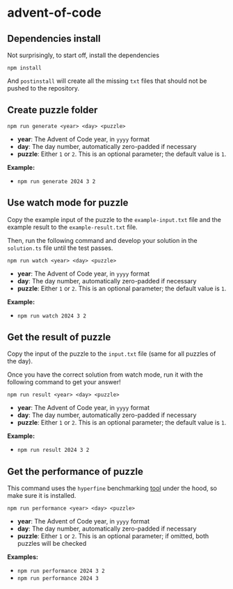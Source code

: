 # advent-of-code

## Dependencies install

Not surprisingly, to start off, install the dependencies

`npm install`

And `postinstall` will create all the missing `txt` files that should not be pushed to the repository.

## Create puzzle folder

`npm run generate <year> <day> <puzzle>`

- **year**: The Advent of Code year, in `yyyy` format
- **day**: The day number, automatically zero-padded if necessary
- **puzzle**: Either `1` or `2`. This is an optional parameter; the default value is `1`.

**Example:**
- `npm run generate 2024 3 2`

## Use watch mode for puzzle

Copy the example input of the puzzle to the `example-input.txt` file and the example result to the `example-result.txt` file.

Then, run the following command and develop your solution in the `solution.ts` file until the test passes.

`npm run watch <year> <day> <puzzle>`

- **year**: The Advent of Code year, in `yyyy` format
- **day**: The day number, automatically zero-padded if necessary
- **puzzle**: Either `1` or `2`. This is an optional parameter; the default value is `1`.

**Example:**
- `npm run watch 2024 3 2`

## Get the result of puzzle

Copy the input of the puzzle to the `input.txt` file (same for all puzzles of the day).

Once you have the correct solution from watch mode, run it with the following command to get your answer!

`npm run result <year> <day> <puzzle>`

- **year**: The Advent of Code year, in `yyyy` format
- **day**: The day number, automatically zero-padded if necessary
- **puzzle**: Either `1` or `2`. This is an optional parameter; the default value is `1`.

**Example:**
- `npm run result 2024 3 2`

## Get the performance of puzzle

This command uses the `hyperfine` benchmarking [tool](https://github.com/sharkdp/hyperfine) under the hood, so make sure it is installed.

`npm run performance <year> <day> <puzzle>`

- **year**: The Advent of Code year, in `yyyy` format
- **day**: The day number, automatically zero-padded if necessary
- **puzzle**: Either `1` or `2`. This is an optional parameter; if omitted, both puzzles will be checked

**Examples:**
- `npm run performance 2024 3 2`
- `npm run performance 2024 3`
